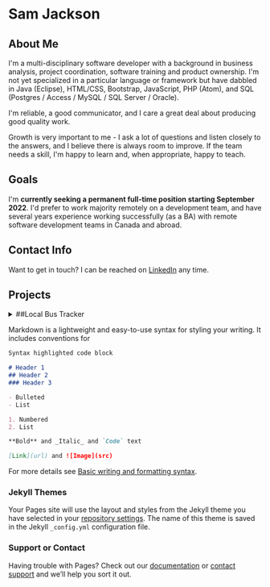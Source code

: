 # Sam Jackson

## About Me

I'm a multi-disciplinary software developer with a background in business analysis, project coordination, software training and product ownership. I'm not yet specialized in a particular language or framework but have dabbled in Java (Eclipse), HTML/CSS, Bootstrap, JavaScript, PHP (Atom), and SQL (Postgres / Access / MySQL / SQL Server / Oracle).

I'm reliable, a good communicator, and I care a great deal about producing good quality work.

Growth is very important to me - I ask a lot of questions and listen closely to the answers, and I believe there is always room to improve. If the team needs a skill, I'm happy to learn and, when appropriate, happy to teach.

## Goals

I'm **currently seeking a permanent full-time position starting September 2022**. I'd prefer to work majority remotely on a development team, and have several years experience working successfully (as a BA) with remote software development teams in Canada and abroad.

## Contact Info

Want to get in touch? I can be reached on [LinkedIn](https://www.linkedin.com/in/samanthaljackson/) any time.

## Projects

<details>
    <summary>
    ##Local Bus Tracker
    </summary>
  
## Heading

  1. A numbered
  2. list
     * With some
     * Sub bullets

</details>

Markdown is a lightweight and easy-to-use syntax for styling your writing. It includes conventions for

```markdown
Syntax highlighted code block

# Header 1
## Header 2
### Header 3

- Bulleted
- List

1. Numbered
2. List

**Bold** and _Italic_ and `Code` text

[Link](url) and ![Image](src)
```

For more details see [Basic writing and formatting syntax](https://docs.github.com/en/github/writing-on-github/getting-started-with-writing-and-formatting-on-github/basic-writing-and-formatting-syntax).

### Jekyll Themes

Your Pages site will use the layout and styles from the Jekyll theme you have selected in your [repository settings](https://github.com/slam-jackson/slam-jackson.github.io/settings/pages). The name of this theme is saved in the Jekyll `_config.yml` configuration file.

### Support or Contact

Having trouble with Pages? Check out our [documentation](https://docs.github.com/categories/github-pages-basics/) or [contact support](https://support.github.com/contact) and we’ll help you sort it out.
